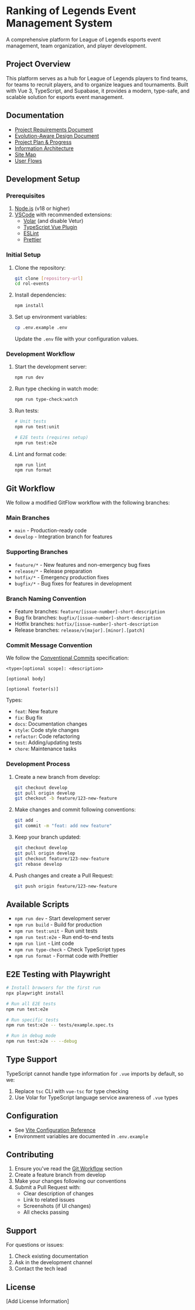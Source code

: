 # Ranking of Legends Event Management System

A comprehensive platform for League of Legends esports event management, team organization, and player development.

## Project Overview

This platform serves as a hub for League of Legends players to find teams, for teams to recruit players, and to organize leagues and tournaments. Built with Vue 3, TypeScript, and Supabase, it provides a modern, type-safe, and scalable solution for esports event management.

## Documentation

- [Project Requirements Document](doc/RankingoFLegends_PRD.md)
- [Evolution-Aware Design Document](doc/Evolution-Aware%20Design%20Doc.md)
- [Project Plan & Progress](doc/Plan%20&%20Progress%20Trees.md)
- [Information Architecture](doc/information_architecture.mmd)
- [Site Map](doc/site_map.mmd)
- [User Flows](doc/user_flows.mmd)

## Development Setup

### Prerequisites

1. [Node.js](https://nodejs.org/) (v18 or higher)
2. [VSCode](https://code.visualstudio.com/) with recommended extensions:
   - [Volar](https://marketplace.visualstudio.com/items?itemName=Vue.volar) (and disable Vetur)
   - [TypeScript Vue Plugin](https://marketplace.visualstudio.com/items?itemName=Vue.vscode-typescript-vue-plugin)
   - [ESLint](https://marketplace.visualstudio.com/items?itemName=dbaeumer.vscode-eslint)
   - [Prettier](https://marketplace.visualstudio.com/items?itemName=esbenp.prettier-vscode)

### Initial Setup

1. Clone the repository:
   ```bash
   git clone [repository-url]
   cd rol-events
   ```

2. Install dependencies:
   ```bash
   npm install
   ```

3. Set up environment variables:
   ```bash
   cp .env.example .env
   ```
   Update the `.env` file with your configuration values.

### Development Workflow

1. Start the development server:
   ```bash
   npm run dev
   ```

2. Run type checking in watch mode:
   ```bash
   npm run type-check:watch
   ```

3. Run tests:
   ```bash
   # Unit tests
   npm run test:unit

   # E2E tests (requires setup)
   npm run test:e2e
   ```

4. Lint and format code:
   ```bash
   npm run lint
   npm run format
   ```

## Git Workflow

We follow a modified GitFlow workflow with the following branches:

### Main Branches
- `main` - Production-ready code
- `develop` - Integration branch for features

### Supporting Branches
- `feature/*` - New features and non-emergency bug fixes
- `release/*` - Release preparation
- `hotfix/*` - Emergency production fixes
- `bugfix/*` - Bug fixes for features in development

### Branch Naming Convention
- Feature branches: `feature/[issue-number]-short-description`
- Bug fix branches: `bugfix/[issue-number]-short-description`
- Hotfix branches: `hotfix/[issue-number]-short-description`
- Release branches: `release/v[major].[minor].[patch]`

### Commit Message Convention
We follow the [Conventional Commits](https://www.conventionalcommits.org/) specification:

```
<type>[optional scope]: <description>

[optional body]

[optional footer(s)]
```

Types:
- `feat`: New feature
- `fix`: Bug fix
- `docs`: Documentation changes
- `style`: Code style changes
- `refactor`: Code refactoring
- `test`: Adding/updating tests
- `chore`: Maintenance tasks

### Development Process

1. Create a new branch from develop:
   ```bash
   git checkout develop
   git pull origin develop
   git checkout -b feature/123-new-feature
   ```

2. Make changes and commit following conventions:
   ```bash
   git add .
   git commit -m "feat: add new feature"
   ```

3. Keep your branch updated:
   ```bash
   git checkout develop
   git pull origin develop
   git checkout feature/123-new-feature
   git rebase develop
   ```

4. Push changes and create a Pull Request:
   ```bash
   git push origin feature/123-new-feature
   ```

## Available Scripts

- `npm run dev` - Start development server
- `npm run build` - Build for production
- `npm run test:unit` - Run unit tests
- `npm run test:e2e` - Run end-to-end tests
- `npm run lint` - Lint code
- `npm run type-check` - Check TypeScript types
- `npm run format` - Format code with Prettier

## E2E Testing with Playwright

```bash
# Install browsers for the first run
npx playwright install

# Run all E2E tests
npm run test:e2e

# Run specific tests
npm run test:e2e -- tests/example.spec.ts

# Run in debug mode
npm run test:e2e -- --debug
```

## Type Support

TypeScript cannot handle type information for `.vue` imports by default, so we:
1. Replace `tsc` CLI with `vue-tsc` for type checking
2. Use Volar for TypeScript language service awareness of `.vue` types

## Configuration

- See [Vite Configuration Reference](https://vitejs.dev/config/)
- Environment variables are documented in `.env.example`

## Contributing

1. Ensure you've read the [Git Workflow](#git-workflow) section
2. Create a feature branch from develop
3. Make your changes following our conventions
4. Submit a Pull Request with:
   - Clear description of changes
   - Link to related issues
   - Screenshots (if UI changes)
   - All checks passing

## Support

For questions or issues:
1. Check existing documentation
2. Ask in the development channel
3. Contact the tech lead

## License

[Add License Information]
